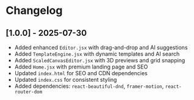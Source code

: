 # Changelog
## [1.0.0] - 2025-07-30
- Added enhanced `Editor.jsx` with drag-and-drop and AI suggestions
- Added `TemplateEngine.jsx` with dynamic templates and AI search
- Added `ScaledCanvasEditor.jsx` with 3D previews and grid snapping
- Added `Home.jsx` with premium landing page and SEO
- Updated `index.html` for SEO and CDN dependencies
- Updated `index.css` for consistent styling
- Added dependencies: `react-beautiful-dnd`, `framer-motion`, `react-router-dom`
